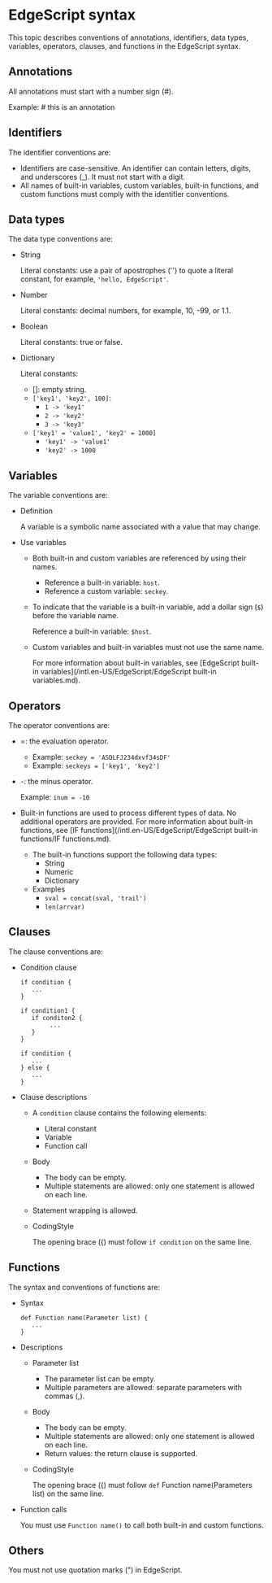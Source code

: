 # EdgeScript syntax

This topic describes conventions of annotations, identifiers, data types, variables, operators, clauses, and functions in the EdgeScript syntax.

## Annotations

All annotations must start with a number sign \(\#\).

Example: \# this is an annotation

## Identifiers

The identifier conventions are:

-   Identifiers are case-sensitive. An identifier can contain letters, digits, and underscores \(\_\). It must not start with a digit.
-   All names of built-in variables, custom variables, built-in functions, and custom functions must comply with the identifier conventions.

## Data types

The data type conventions are:

-   String

    Literal constants: use a pair of apostrophes \(''\) to quote a literal constant, for example, `'hello, EdgeScript'`.

-   Number

    Literal constants: decimal numbers, for example, 10, -99, or 1.1.

-   Boolean

    Literal constants: true or false.

-   Dictionary

    Literal constants:

    -   \[\]: empty string.
    -   `['key1', 'key2', 100]`:
        -   `1 -> 'key1'`
        -   `2 -> 'key2'`
        -   `3 -> 'key3'`
    -   `['key1' = 'value1', 'key2' = 1000]`
        -   `'key1' -> 'value1'`
        -   `'key2' -> 1000`

## Variables

The variable conventions are:

-   Definition

    A variable is a symbolic name associated with a value that may change.

-   Use variables
    -   Both built-in and custom variables are referenced by using their names.
        -   Reference a built-in variable: `host`.
        -   Reference a custom variable: `seckey`.
    -   To indicate that the variable is a built-in variable, add a dollar sign \(`$`\) before the variable name.

        Reference a built-in variable: `$host`.

    -   Custom variables and built-in variables must not use the same name.

        For more information about built-in variables, see [EdgeScript built-in variables](/intl.en-US/EdgeScript/EdgeScript built-in variables.md).


## Operators

The operator conventions are:

-   =: the evaluation operator.
    -   Example: `seckey = 'ASDLFJ234dxvf34sDF'`
    -   Example: `seckeys = ['key1', 'key2']`
-   -: the minus operator.

    Example: `inum = -10`

-   Built-in functions are used to process different types of data. No additional operators are provided. For more information about built-in functions, see [IF functions](/intl.en-US/EdgeScript/EdgeScript built-in functions/IF functions.md).
    -   The built-in functions support the following data types:
        -   String
        -   Numeric
        -   Dictionary
    -   Examples
        -   `sval = concat(sval, 'trail')`
        -   `len(arrvar)`

## Clauses

The clause conventions are:

-   Condition clause

    ```
    if condition {   
       ...
    }
    
    if condition1 {   
       if conditon2 {
            ...
       }
    }
    
    if condition {
       ...
    } else {
       ...
    }
    ```

-   Clause descriptions
    -   A `condition` clause contains the following elements:
        -   Literal constant
        -   Variable
        -   Function call
    -   Body
        -   The body can be empty.
        -   Multiple statements are allowed: only one statement is allowed on each line.
    -   Statement wrapping is allowed.
    -   CodingStyle

        The opening brace \(\{\) must follow `if condition` on the same line.


## Functions

The syntax and conventions of functions are:

-   Syntax

    ```
    def Function name(Parameter list) {
       ...
    }
    ```

-   Descriptions
    -   Parameter list
        -   The parameter list can be empty.
        -   Multiple parameters are allowed: separate parameters with commas \(,\).
    -   Body
        -   The body can be empty.
        -   Multiple statements are allowed: only one statement is allowed on each line.
        -   Return values: the return clause is supported.
    -   CodingStyle

        The opening brace \(\{\) must follow `def` Function name\(Parameters list\) on the same line.

-   Function calls

    You must use `Function name()` to call both built-in and custom functions.


## Others

You must not use quotation marks \("\) in EdgeScript.

